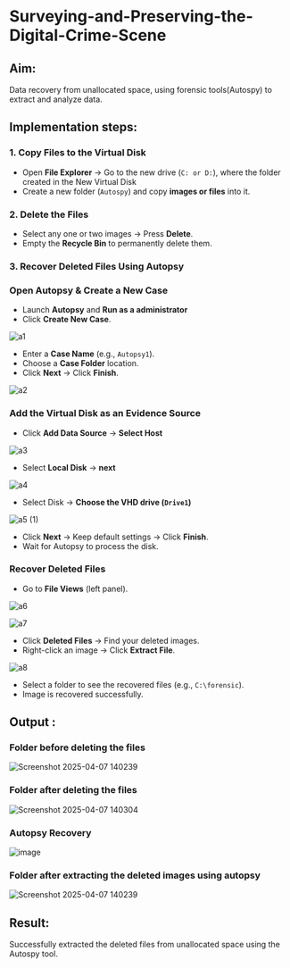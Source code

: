 # Surveying-and-Preserving-the-Digital-Crime-Scene

## **Aim:**
Data recovery from unallocated space, using forensic tools(Autospy) to extract and analyze data.

## **Implementation steps:**

### **1. Copy Files to the Virtual Disk**  
- Open **File Explorer** → Go to the new drive (`C: or D:`), where the folder created in the New Virtual Disk
- Create a new folder (`Autospy`) and copy **images or files** into it.  

### **2. Delete the Files**  
- Select any one or two images → Press **Delete**.  
- Empty the **Recycle Bin** to permanently delete them.  

### **3. Recover Deleted Files Using Autopsy**  
### **Open Autopsy & Create a New Case** 

- Launch **Autopsy** and **Run as a administrator**  
- Click **Create New Case**.  

![a1](https://github.com/user-attachments/assets/0c5188d6-eaca-4717-9daa-9e8203b47b77)


- Enter a **Case Name** (e.g., `Autopsy1`).  
- Choose a **Case Folder** location.  
- Click **Next** → Click **Finish**.  

![a2](https://github.com/user-attachments/assets/abd9625a-e1c1-46b1-aa6f-00afc9e7d3ea)

### **Add the Virtual Disk as an Evidence Source**  
- Click **Add Data Source**  → **Select Host**

![a3](https://github.com/user-attachments/assets/ae8ed2cf-b37e-4399-9982-adbf768cecd6)


- Select **Local Disk** → **next** 

![a4](https://github.com/user-attachments/assets/85d4c7ad-badd-42ec-89f5-1e617e636d92)


- Select Disk → **Choose the VHD drive (`Drive1`)**

![a5 (1)](https://github.com/user-attachments/assets/93128ae0-6c7b-41ca-a177-d98e0726dc09)


- Click **Next** → Keep default settings → Click **Finish**.  
- Wait for Autopsy to process the disk.  

### **Recover Deleted Files**  
- Go to **File Views** (left panel).  

![a6](https://github.com/user-attachments/assets/3b1ca454-180c-4040-99dc-66ed73037c87)


![a7](https://github.com/user-attachments/assets/e7b36c0e-c080-4a6b-8bff-f4f6e3bf4d72)


- Click **Deleted Files** → Find your deleted images.  
- Right-click an image → Click **Extract File**.  

![a8](https://github.com/user-attachments/assets/c7dbdad1-bb69-4050-87f6-ec620c1d215f)


- Select a folder to see the recovered files (e.g., `C:\forensic`).  
- Image is recovered successfully.


## Output :
### Folder before deleting the files
![Screenshot 2025-04-07 140239](https://github.com/user-attachments/assets/eeb3fed3-bd3b-4c83-bf60-57a1590d5d32)

### Folder after deleting the files
![Screenshot 2025-04-07 140304](https://github.com/user-attachments/assets/c77934a1-35d1-4a85-bd9a-cf887b848443)


### Autopsy Recovery
![image](https://github.com/user-attachments/assets/a33740dc-5592-45e1-83fb-7ab1def51cf5)

### Folder after extracting the deleted images using autopsy
![Screenshot 2025-04-07 140239](https://github.com/user-attachments/assets/3644ec0a-1ac2-4235-83fd-24781869140e)


## Result:
Successfully extracted the deleted files from unallocated space using the Autospy tool.
